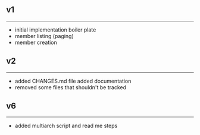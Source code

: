 v1
----
----
- initial implementation boiler plate
- member listing (paging)
- member creation

v2
----
----
- added CHANGES.md file added documentation
- removed some files that shouldn't be tracked

v6
----
----
- added multiarch script and read me steps